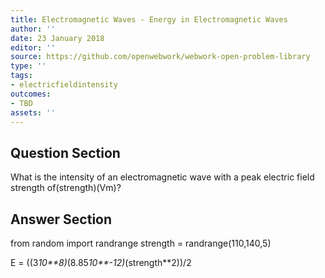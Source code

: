 ```yaml
---
title: Electromagnetic Waves - Energy in Electromagnetic Waves
author: ''
date: 23 January 2018
editor: ''
source: https://github.com/openwebwork/webwork-open-problem-library
type: ''
tags:
- electricfieldintensity
outcomes:
- TBD
assets: ''
---
```


## Question Section 

What is the intensity of an electromagnetic wave with a peak electric field strength of(strength)(Vm)?


## Answer Section

from random import randrange
strength = randrange(110,140,5)

E = ((3*10**8)*(8.85*10**-12)*(strength**2))/2